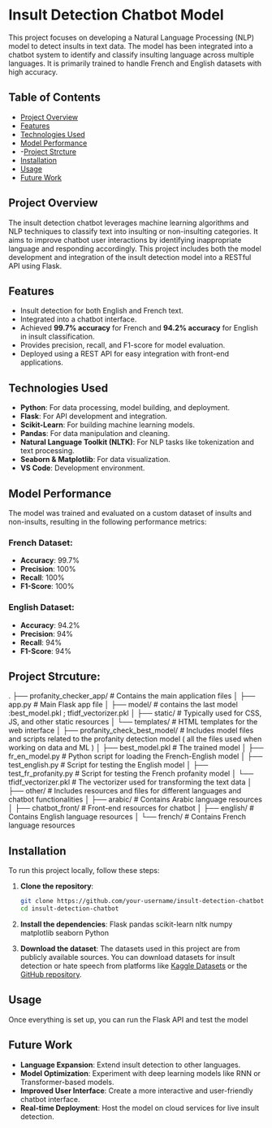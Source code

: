 # Insult Detection Chatbot Model

This project focuses on developing a Natural Language Processing (NLP) model to detect insults in text data. The model has been integrated into a chatbot system to identify and classify insulting language across multiple languages. It is primarily trained to handle French and English datasets with high accuracy.

## Table of Contents

- [Project Overview](#project-overview)
- [Features](#features)
- [Technologies Used](#technologies-used)
- [Model Performance](#model-performance)
- -[Project Strcture](#project-structure)
- [Installation](#installation)
- [Usage](#usage)
- [Future Work](#future-work)


## Project Overview

The insult detection chatbot leverages machine learning algorithms and NLP techniques to classify text into insulting or non-insulting categories. It aims to improve chatbot user interactions by identifying inappropriate language and responding accordingly. This project includes both the model development and integration of the insult detection model into a RESTful API using Flask.

## Features

- Insult detection for both English and French text.
- Integrated into a chatbot interface.
- Achieved **99.7% accuracy** for French and **94.2% accuracy** for English in insult classification.
- Provides precision, recall, and F1-score for model evaluation.
- Deployed using a REST API for easy integration with front-end applications.

## Technologies Used

- **Python**: For data processing, model building, and deployment.
- **Flask**: For API development and integration.
- **Scikit-Learn**: For building machine learning models.
- **Pandas**: For data manipulation and cleaning.
- **Natural Language Toolkit (NLTK)**: For NLP tasks like tokenization and text processing.
- **Seaborn & Matplotlib**: For data visualization.
- **VS Code**: Development environment.

## Model Performance

The model was trained and evaluated on a custom dataset of insults and non-insults, resulting in the following performance metrics:


### French Dataset:
- **Accuracy**: 99.7%
- **Precision**: 100%
- **Recall**: 100%
- **F1-Score**: 100%

### English Dataset:
- **Accuracy**: 94.2%
- **Precision**: 94%
- **Recall**: 94%
- **F1-Score**: 94%



## Project Strcuture:
.
├── profanity_checker_app/            # Contains the main application files
│   ├── app.py                        # Main Flask app file
│   ├── model/                        # contains the last model :best_model.pkl ; tfidf_vectorizer.pkl
│   ├── static/                       # Typically used for CSS, JS, and other static resources
│   └── templates/                    # HTML templates for the web interface
│
├── profanity_check_best_model/        # Includes model files and scripts related to the profanity detection model ( all the files used when working on data and ML )
│   ├── best_model.pkl                # The trained model
│   ├── fr_en_model.py                # Python script for loading the French-English model
│   ├── test_english.py               # Script for testing the English model
│   ├── test_fr_profanity.py          # Script for testing the French profanity model
│   └── tfidf_vectorizer.pkl          # The vectorizer used for transforming the text data
│
├── other/                            # Includes resources and files for different languages and chatbot functionalities
│   ├── arabic/                       # Contains Arabic language resources
│   ├── chatbot_front/                # Front-end resources for chatbot
│   ├── english/                      # Contains English language resources
│   └── french/                       # Contains French language resources



## Installation

To run this project locally, follow these steps:

1. **Clone the repository**:
    ```bash
    git clone https://github.com/your-username/insult-detection-chatbot.git
    cd insult-detection-chatbot
    ```

2. **Install the dependencies**:
    Flask
    pandas
    scikit-learn
    nltk
    numpy
    matplotlib
    seaborn
    Python



5. **Download the dataset**:
    The datasets used in this project are from publicly available sources. You can download datasets for insult detection or hate speech from platforms like [Kaggle Datasets](https://www.kaggle.com/datasets) or the [GitHub repository](https://github.com/aymeam/Datasets-for-Hate-Speech-Detection).

## Usage

Once everything is set up, you can run the Flask API and test the model 
## Future Work

- **Language Expansion**: Extend insult detection to other languages.
- **Model Optimization**: Experiment with deep learning models like RNN or Transformer-based models.
- **Improved User Interface**: Create a more interactive and user-friendly chatbot interface.
- **Real-time Deployment**: Host the model on cloud services for live insult detection.


